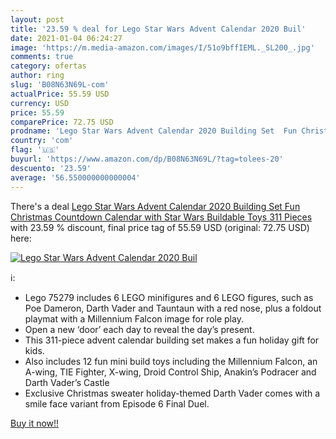 ```yaml
---
layout: post
title: '23.59 % deal for Lego Star Wars Advent Calendar 2020 Buil'
date: 2021-01-04 06:24:27
image: 'https://m.media-amazon.com/images/I/51o9bffIEML._SL200_.jpg'
comments: true
category: ofertas
author: ring
slug: 'B08N63N69L-com'
actualPrice: 55.59 USD
currency: USD
price: 55.59
comparePrice: 72.75 USD
prodname: 'Lego Star Wars Advent Calendar 2020 Building Set  Fun Christmas Countdown Calendar with Star Wars Buildable Toys  311 Pieces '
country: 'com'
flag: '🇺🇸'
buyurl: 'https://www.amazon.com/dp/B08N63N69L/?tag=tolees-20'
descuento: '23.59'
average: '56.550000000000004'
---
```


There's a deal [Lego Star Wars Advent Calendar 2020 Building Set  Fun Christmas Countdown Calendar with Star Wars Buildable Toys  311 Pieces ](https://www.amazon.com/dp/B08N63N69L/?tag=tolees-20)  with  23.59 % discount, final price tag of  55.59 USD (original: 72.75 USD) here:

[![Lego Star Wars Advent Calendar 2020 Buil](https://m.media-amazon.com/images/I/51o9bffIEML._SL200_.jpg)](https://www.amazon.com/dp/B08N63N69L/?tag=tolees-20)

ℹ️:

- Lego 75279 includes 6 LEGO minifigures and 6 LEGO figures, such as Poe Dameron, Darth Vader and Tauntaun with a red nose, plus a foldout playmat with a Millennium Falcon image for role play.
- Open a new ‘door’ each day to reveal the day’s present.
- This 311-piece advent calendar building set makes a fun holiday gift for kids.
- Also includes 12 fun mini build toys including the Millennium Falcon, an A-wing, TIE Fighter, X-wing, Droid Control Ship, Anakin’s Podracer and Darth Vader’s Castle
- Exclusive Christmas sweater holiday-themed Darth Vader comes with a smile face variant from Episode 6 Final Duel.

[Buy it now!!](https://www.amazon.com/dp/B08N63N69L/?tag=tolees-20)
